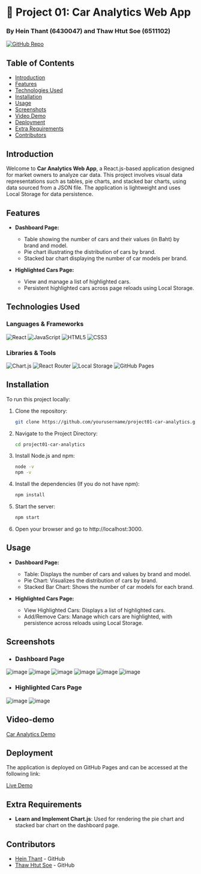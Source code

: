 # 🚗 Project 01: Car Analytics Web App

### By Hein Thant (6430047) and Thaw Htut Soe (6511102)

[![GitHub Repo](https://img.shields.io/badge/GitHub-Repository-blue.svg)](https://github.com/heian2704/Project-01/tree/main/car-analytics)

## Table of Contents

- [Introduction](#introduction)
- [Features](#features)
- [Technologies Used](#technologies-used)
- [Installation](#installation)
- [Usage](#usage)
- [Screenshots](#screenshots)
- [Video Demo](#video-demo)
- [Deployment](#deployment)
- [Extra Requirements](#extra-requirements)
- [Contributors](#contributors)

## Introduction

Welcome to **Car Analytics Web App**, a React.js-based application designed for market owners to analyze car data. This project involves visual data representations such as tables, pie charts, and stacked bar charts, using data sourced from a JSON file. The application is lightweight and uses Local Storage for data persistence.

## Features

- **Dashboard Page:**
  - Table showing the number of cars and their values (in Baht) by brand and model.
  - Pie chart illustrating the distribution of cars by brand.
  - Stacked bar chart displaying the number of car models per brand.

- **Highlighted Cars Page:**
  - View and manage a list of highlighted cars.
  - Persistent highlighted cars across page reloads using Local Storage.

## Technologies Used

### Languages & Frameworks

![React](https://img.shields.io/badge/React-20232A?style=for-the-badge&logo=react&logoColor=61DAFB)
![JavaScript](https://img.shields.io/badge/JavaScript-323330?style=for-the-badge&logo=javascript&logoColor=F7DF1E)
![HTML5](https://img.shields.io/badge/HTML5-E34F26?style=for-the-badge&logo=html5&logoColor=white)
![CSS3](https://img.shields.io/badge/CSS3-1572B6?style=for-the-badge&logo=css3&logoColor=white)

### Libraries & Tools

![Chart.js](https://img.shields.io/badge/Chart.js-FF6384?style=for-the-badge&logo=chartdotjs&logoColor=white)
![React Router](https://img.shields.io/badge/React_Router-CA4245?style=for-the-badge&logo=react-router&logoColor=white)
![Local Storage](https://img.shields.io/badge/Local_Storage-5A29E4?style=for-the-badge&logo=localstorage&logoColor=white)
![GitHub Pages](https://img.shields.io/badge/GitHub_Pages-327FC7?style=for-the-badge&logo=githubpages&logoColor=white)

## Installation

To run this project locally:

1. Clone the repository:
   ```bash
   git clone https://github.com/yourusername/project01-car-analytics.git

2. Navigate to the Project Directory:
   ```bash
   cd project01-car-analytics

3. Install Node.js and npm:
   ```bash
   node -v
   npm -v 

4. Install the dependencies (If you do not have npm):
   ```bash
   npm install
   
5. Start the server:
   ```bash
   npm start
   
6. Open your browser and go to http://localhost:3000.

## Usage

- **Dashboard Page:**
  - Table: Displays the number of cars and values by brand and model.
  - Pie Chart: Visualizes the distribution of cars by brand.
  - Stacked Bar Chart: Shows the number of car models for each brand.
  
- **Highlighted Cars Page:**
  - View Highlighted Cars: Displays a list of highlighted cars.
  - Add/Remove Cars: Manage which cars are highlighted, with persistence across reloads using Local Storage.
 
## Screenshots

- ### Dashboard Page
![image](https://github.com/user-attachments/assets/e4822dec-84ae-448b-bf62-7d2caf9bc9e9)
![image](https://github.com/user-attachments/assets/a72e9731-d0ec-4321-8cad-93b921edc953)
![image](https://github.com/user-attachments/assets/0eeb0143-9295-4cd7-9191-a047fd43a757)
![image](https://github.com/user-attachments/assets/394a054b-dd27-4238-a254-8fbc8d293a85)
![image](https://github.com/user-attachments/assets/e2af35f2-d240-4ed6-a4ca-bf32904d7a96)
![image](https://github.com/user-attachments/assets/ce7d1598-b326-4c9a-a78c-ca02fe0fa126)



- ### Highlighted Cars Page
![image](https://github.com/user-attachments/assets/78b1dbbc-2748-4b42-b420-bf6efba2cd96)
![image](https://github.com/user-attachments/assets/323a620c-6d6c-4d3e-9411-7141ef0d06a4)

## Video-demo
[Car Analytics Demo](https://www.youtube.com/watch?v=WuNDgYkljWY)

## Deployment

The application is deployed on GitHub Pages and can be accessed at the following link:

[Live Demo](https://heian2704.github.io/Project-01/)

## Extra Requirements

- **Learn and Implement Chart.js**: Used for rendering the pie chart and stacked bar chart on the dashboard page.

## Contributors

- [Hein Thant](https://github.com/heian2704) - GitHub
- [Thaw Htut Soe](https://github.com/ThawHtutSoe) - GitHub



   
